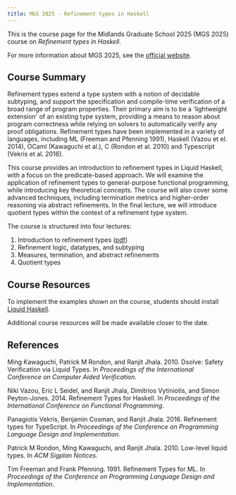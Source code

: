 ```yaml
---
title: MGS 2025 - Refinement types in Haskell
---
```


This is the course page for the Midlands Graduate School 2025 (MGS 2025) course on *Refinement types in Haskell*.

For more information about MGS 2025, see the [official website](https://www.andreipopescu.uk/MGS_Sheffield/MGS2025.html).

## Course Summary

Refinement types extend a type system with a notion of decidable subtyping, and support the specification and compile-time verification of a broad range of program properties. Their primary aim is to be a 'lightweight extension' of an existing type system, providing a means to reason about program correctness while relying on solvers to automatically verify any proof obligations. Refinement types have been implemented in a variety of languages, including ML (Freeman and Pfenning 1991), Haskell (Vazou et el. 2014), OCaml (Kawaguchi et al.), C (Rondon et al. 2010) and Typescript (Vekris et al. 2016).

This course provides an introduction to refinement types in Liquid Haskell, with a focus on the predicate-based approach. We will examine the application of refinement types to general-purpose functional programming, while introducing key theoretical concepts. The course will also cover some advanced techniques, including termination metrics and higher-order reasoning via abstract refinements. In the final lecture, we will introduce quotient types within the context of a refinement type system.

The course is structured into four lectures:

1. Introduction to refinement types ([pdf](/Lecture1.pdf))
2. Refinement logic, datatypes, and subtyping
3. Measures, termination, and abstract refinements
4. Quotient types

## Course Resources

To implement the examples shown on the course, students should install [Liquid Haskell](https://ucsd-progsys.github.io/liquidhaskell/).

Additional course resources will be made available closer to the date.

## References
Ming Kawaguchi, Patrick M Rondon, and Ranjit Jhala. 2010. Dsolve: Safety Verification via Liquid Types. In *Proceedings of the International Conference on Computer Aided Verification*.

Niki Vazou, Eric L Seidel, and Ranjit Jhala, Dimitrios Vytiniotis, and Simon Peyton-Jones. 2014. Refinement Types for Haskell. In *Proceedings of the International Conference on Functional Programming*.

Panagiotis Vekris, Benjamin Cosman, and Ranjit Jhala. 2016. Refinement types for TypeScript. In *Proceedings of the Conference on Programming Language Design and Implementation*.

Patrick M Rondon, Ming Kawaguchi, and Ranjit Jhala. 2010. Low-level liquid types. In *ACM Sigplan Notices*.

Tim Freeman and Frank Pfenning. 1991. Refinement Types for ML. In *Proceedings of the Conference on Programming Language Design and Implementation*.
